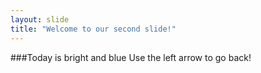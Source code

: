 ```yaml
---
layout: slide
title: "Welcome to our second slide!"
---
```

###Today is bright and blue
Use the left arrow to go back!

